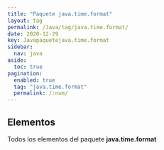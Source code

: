 ```yaml
---
title: "Paquete java.time.format"
layout: tag
permalink: /Java/tag/java.time.format/
date: 2020-12-29
key: Javapaquetejava.time.format
sidebar: 
  nav: java
aside: 
  toc: true
pagination: 
  enabled: true
  tag: "java.time.format"
  permalink: /:num/
---
```


<h2>Elementos</h2>
Todos los elementos del paquete <strong>java.time.format</strong>

